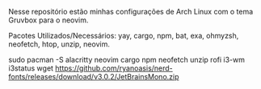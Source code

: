 Nesse repositório estão minhas configurações de Arch Linux com o tema Gruvbox para o neovim.

Pacotes Utilizados/Necessários: yay, cargo, npm, bat, exa, ohmyzsh, neofetch, htop, unzip, neovim.

sudo pacman -S alacritty neovim cargo npm neofetch unzip rofi i3-wm i3status
wget https://github.com/ryanoasis/nerd-fonts/releases/download/v3.0.2/JetBrainsMono.zip

